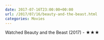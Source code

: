 ```yaml
---
date: 2017-07-16T23:00:00+00:00
url: /2017/07/16/beauty-and-the-beast.html
categories: Movies
---
```

Watched Beauty and the Beast (2017) - ★★★




